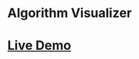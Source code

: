 # Algorithm Visualizer 
# <a href="https://algorithmcodeflowvisualizer.netlify.app/"> Live Demo </a>
